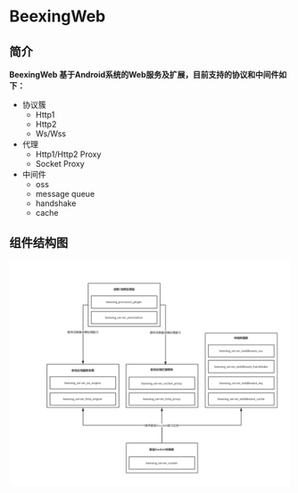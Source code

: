 # BeexingWeb
## 简介

**BeexingWeb 基于Android系统的Web服务及扩展，目前支持的协议和中间件如下：**

* 协议簇
  * Http1
  * Http2
  * Ws/Wss
* 代理
  * Http1/Http2 Proxy
  * Socket Proxy
* 中间件
  * oss
  * message queue
  * handshake
  * cache

## 组件结构图

![](./images/component.png)